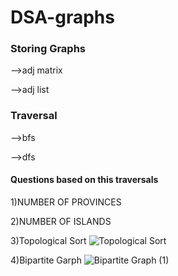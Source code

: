 # DSA-graphs

### Storing Graphs
 
-->adj matrix

-->adj list

### Traversal

-->bfs

-->dfs

#### Questions based on this traversals

1)NUMBER OF PROVINCES 

2)NUMBER OF ISLANDS 

3)Topological Sort 
![Topological Sort](https://github.com/aasthad27/DSA-graphs/assets/89932857/0dcb3ab6-2593-4698-968b-44159a25f2f2)

4)Bipartite Garph 
![Bipartite Graph (1)](https://github.com/aasthad27/DSA-graphs/assets/89932857/8018ed5f-0529-4ec2-b67b-868adb5329b0)

